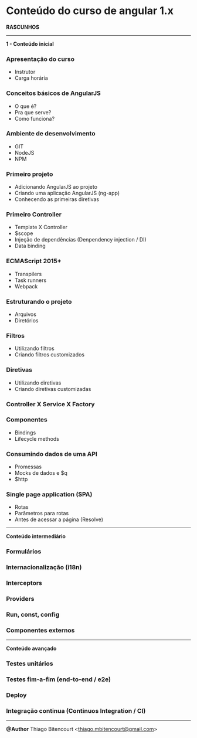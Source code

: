 # Conteúdo do curso de angular 1.x


**RASCUNHOS**


---
**1 - Conteúdo inicial**


### Apresentação do curso

- Instrutor
- Carga horária

### Conceitos básicos de AngularJS

- O que é?
- Pra que serve?
- Como funciona?

### Ambiente de desenvolvimento

- GIT
- NodeJS
- NPM

### Primeiro projeto

- Adicionando AngularJS ao projeto
- Criando uma aplicação AngularJS (ng-app)
- Conhecendo as primeiras diretivas

### Primeiro Controller

- Template X Controller
- $scope
- Injeção de dependências (Denpendency injection / DI)
- Data binding

### ECMAScript 2015+

- Transpilers
- Task runners
- Webpack

### Estruturando o projeto

- Arquivos
- Diretórios

### Filtros

- Utilizando filtros
- Criando filtros customizados

### Diretivas

- Utilizando diretivas
- Criando diretivas customizadas

### Controller X Service X Factory

### Componentes

- Bindings
- Lifecycle methods

### Consumindo dados de uma API

- Promessas
- Mocks de dados e $q
- $http

### Single page application (SPA)

- Rotas
- Parâmetros para rotas
- Antes de acessar a página (Resolve)    

---
**Conteúdo intermediário**

### Formulários
### Internacionalização (i18n)
### Interceptors
### Providers
### Run, const, config
### Componentes externos

---
**Conteúdo avançado**

### Testes unitários
### Testes fim-a-fim (end-to-end / e2e)
### Deploy
### Integração continua (Continuos Integration / CI)


---
**@Author** Thiago Bitencourt <<thiago.mbitencourt@gmail.com>>